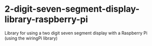 # 2-digit-seven-segment-display-library-raspberry-pi
Library for using a two digit seven segment display with a Raspberry Pi (using the wiringPi library)
